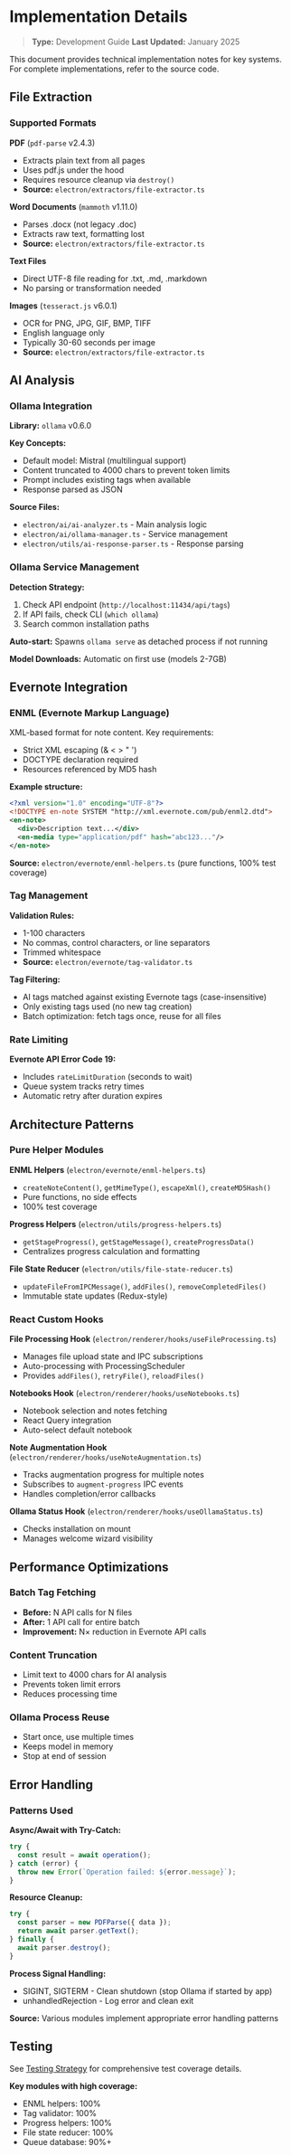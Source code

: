 # Implementation Details

> **Type:** Development Guide
> **Last Updated:** January 2025

This document provides technical implementation notes for key systems. For complete implementations, refer to the source code.

## File Extraction

### Supported Formats

**PDF** (`pdf-parse` v2.4.3)
- Extracts plain text from all pages
- Uses pdf.js under the hood
- Requires resource cleanup via `destroy()`
- **Source:** `electron/extractors/file-extractor.ts`

**Word Documents** (`mammoth` v1.11.0)
- Parses .docx (not legacy .doc)
- Extracts raw text, formatting lost
- **Source:** `electron/extractors/file-extractor.ts`

**Text Files**
- Direct UTF-8 file reading for .txt, .md, .markdown
- No parsing or transformation needed

**Images** (`tesseract.js` v6.0.1)
- OCR for PNG, JPG, GIF, BMP, TIFF
- English language only
- Typically 30-60 seconds per image
- **Source:** `electron/extractors/file-extractor.ts`

## AI Analysis

### Ollama Integration

**Library:** `ollama` v0.6.0

**Key Concepts:**
- Default model: Mistral (multilingual support)
- Content truncated to 4000 chars to prevent token limits
- Prompt includes existing tags when available
- Response parsed as JSON

**Source Files:**
- `electron/ai/ai-analyzer.ts` - Main analysis logic
- `electron/ai/ollama-manager.ts` - Service management
- `electron/utils/ai-response-parser.ts` - Response parsing

### Ollama Service Management

**Detection Strategy:**
1. Check API endpoint (`http://localhost:11434/api/tags`)
2. If API fails, check CLI (`which ollama`)
3. Search common installation paths

**Auto-start:** Spawns `ollama serve` as detached process if not running

**Model Downloads:** Automatic on first use (models 2-7GB)

## Evernote Integration

### ENML (Evernote Markup Language)

XML-based format for note content. Key requirements:
- Strict XML escaping (& < > " ')
- DOCTYPE declaration required
- Resources referenced by MD5 hash

**Example structure:**
```xml
<?xml version="1.0" encoding="UTF-8"?>
<!DOCTYPE en-note SYSTEM "http://xml.evernote.com/pub/enml2.dtd">
<en-note>
  <div>Description text...</div>
  <en-media type="application/pdf" hash="abc123..."/>
</en-note>
```

**Source:** `electron/evernote/enml-helpers.ts` (pure functions, 100% test coverage)

### Tag Management

**Validation Rules:**
- 1-100 characters
- No commas, control characters, or line separators
- Trimmed whitespace
- **Source:** `electron/evernote/tag-validator.ts`

**Tag Filtering:**
- AI tags matched against existing Evernote tags (case-insensitive)
- Only existing tags used (no new tag creation)
- Batch optimization: fetch tags once, reuse for all files

### Rate Limiting

**Evernote API Error Code 19:**
- Includes `rateLimitDuration` (seconds to wait)
- Queue system tracks retry times
- Automatic retry after duration expires

## Architecture Patterns

### Pure Helper Modules

**ENML Helpers** (`electron/evernote/enml-helpers.ts`)
- `createNoteContent()`, `getMimeType()`, `escapeXml()`, `createMD5Hash()`
- Pure functions, no side effects
- 100% test coverage

**Progress Helpers** (`electron/utils/progress-helpers.ts`)
- `getStageProgress()`, `getStageMessage()`, `createProgressData()`
- Centralizes progress calculation and formatting

**File State Reducer** (`electron/utils/file-state-reducer.ts`)
- `updateFileFromIPCMessage()`, `addFiles()`, `removeCompletedFiles()`
- Immutable state updates (Redux-style)

### React Custom Hooks

**File Processing Hook** (`electron/renderer/hooks/useFileProcessing.ts`)
- Manages file upload state and IPC subscriptions
- Auto-processing with ProcessingScheduler
- Provides `addFiles()`, `retryFile()`, `reloadFiles()`

**Notebooks Hook** (`electron/renderer/hooks/useNotebooks.ts`)
- Notebook selection and notes fetching
- React Query integration
- Auto-select default notebook

**Note Augmentation Hook** (`electron/renderer/hooks/useNoteAugmentation.ts`)
- Tracks augmentation progress for multiple notes
- Subscribes to `augment-progress` IPC events
- Handles completion/error callbacks

**Ollama Status Hook** (`electron/renderer/hooks/useOllamaStatus.ts`)
- Checks installation on mount
- Manages welcome wizard visibility

## Performance Optimizations

### Batch Tag Fetching
- **Before:** N API calls for N files
- **After:** 1 API call for entire batch
- **Improvement:** N× reduction in Evernote API calls

### Content Truncation
- Limit text to 4000 chars for AI analysis
- Prevents token limit errors
- Reduces processing time

### Ollama Process Reuse
- Start once, use multiple times
- Keeps model in memory
- Stop at end of session

## Error Handling

### Patterns Used

**Async/Await with Try-Catch:**
```typescript
try {
  const result = await operation();
} catch (error) {
  throw new Error(`Operation failed: ${error.message}`);
}
```

**Resource Cleanup:**
```typescript
try {
  const parser = new PDFParse({ data });
  return await parser.getText();
} finally {
  await parser.destroy();
}
```

**Process Signal Handling:**
- SIGINT, SIGTERM - Clean shutdown (stop Ollama if started by app)
- unhandledRejection - Log error and clean exit

**Source:** Various modules implement appropriate error handling patterns

## Testing

See [Testing Strategy](testing-strategy.md) for comprehensive test coverage details.

**Key modules with high coverage:**
- ENML helpers: 100%
- Tag validator: 100%
- Progress helpers: 100%
- File state reducer: 100%
- Queue database: 90%+

